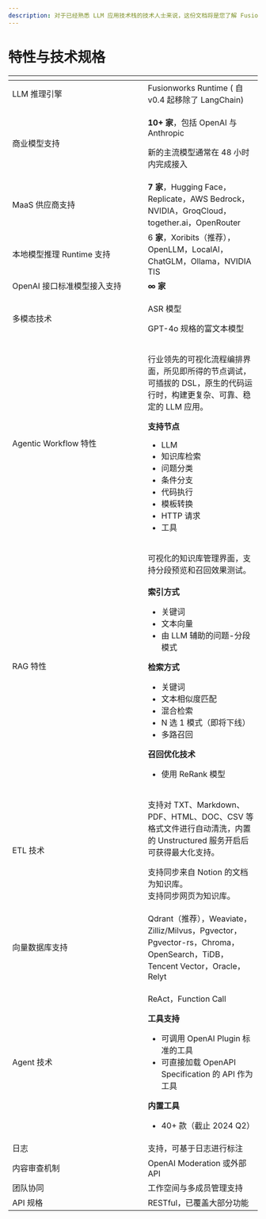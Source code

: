```yaml
---
description: 对于已经熟悉 LLM 应用技术栈的技术人士来说，这份文档将是您了解 Fusionworks 独特优势的捷径。让您能够明智地比较和选择，甚至向同事和朋友推荐。
---
```


# 特性与技术规格

<table data-header-hidden><thead><tr><th width="258"></th><th></th></tr></thead><tbody><tr><td>LLM 推理引擎</td><td>Fusionworks Runtime ( 自 v0.4 起移除了 LangChain)</td></tr><tr><td>商业模型支持</td><td><p><strong>10+ 家</strong>，包括 OpenAI 与 Anthropic</p><p>新的主流模型通常在 48 小时内完成接入</p></td></tr><tr><td>MaaS 供应商支持</td><td><strong>7 家</strong>，Hugging Face，Replicate，AWS Bedrock，NVIDIA，GroqCloud，together.ai，OpenRouter</td></tr><tr><td>本地模型推理 Runtime 支持</td><td>6 <strong>家</strong>，Xoribits（推荐），OpenLLM，LocalAI，ChatGLM，Ollama，NVIDIA TIS</td></tr><tr><td>OpenAI 接口标准模型接入支持</td><td><strong>∞ 家</strong></td></tr><tr><td>多模态技术</td><td><p>ASR 模型</p><p>GPT-4o 规格的富文本模型</p></td></tr><tr><td>Agentic Workflow 特性</td><td><p>行业领先的可视化流程编排界面，所见即所得的节点调试，可插拔的 DSL，原生的代码运行时，构建更复杂、可靠、稳定的 LLM 应用。</p><p><strong>支持节点</strong></p><ul><li>LLM</li><li>知识库检索</li><li>问题分类</li><li>条件分支</li><li>代码执行</li><li>模板转换</li><li>HTTP 请求</li><li>工具</li></ul></td></tr><tr><td>RAG 特性</td><td><p>可视化的知识库管理界面，支持分段预览和召回效果测试。<br><br><strong>索引方式</strong></p><ul><li>关键词</li><li>文本向量</li><li>由 LLM 辅助的问题-分段模式</li></ul><p><strong>检索方式</strong></p><ul><li>关键词</li><li>文本相似度匹配</li><li>混合检索</li><li>N 选 1 模式（即将下线）</li><li>多路召回</li></ul><p><strong>召回优化技术</strong></p><ul><li>使用 ReRank 模型</li></ul></td></tr><tr><td>ETL 技术</td><td><p>支持对 TXT、Markdown、PDF、HTML、DOC、CSV 等格式文件进行自动清洗，内置的 Unstructured 服务开启后可获得最大化支持。</p><p>支持同步来自 Notion 的文档为知识库。<br>支持同步网页为知识库。</p></td></tr><tr><td>向量数据库支持</td><td>Qdrant（推荐），Weaviate，Zilliz/Milvus，Pgvector，Pgvector-rs，Chroma，OpenSearch，TiDB，Tencent Vector，Oracle，Relyt</td></tr><tr><td>Agent 技术</td><td><p>ReAct，Function Call<br></p><p><strong>工具支持</strong></p><ul><li>可调用 OpenAI Plugin 标准的工具</li><li>可直接加载 OpenAPI Specification 的 API 作为工具</li></ul><p><strong>内置工具</strong></p><ul><li>40+ 款（截止 2024 Q2）</li></ul></td></tr><tr><td>日志</td><td>支持，可基于日志进行标注</td></tr><tr><td>内容审查机制</td><td>OpenAI Moderation 或外部 API</td></tr><tr><td>团队协同</td><td>工作空间与多成员管理支持</td></tr><tr><td>API 规格</td><td>RESTful，已覆盖大部分功能</td></tr></tbody></table>
